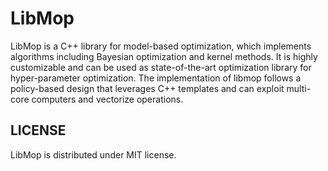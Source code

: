 # LibMop
LibMop is a C++ library for model-based optimization, which implements algorithms including Bayesian optimization and kernel methods. It is highly customizable and can be used as state-of-the-art optimization library for hyper-parameter optimization. The implementation of libmop follows a policy-based design that leverages C++ templates and can exploit multi-core computers and vectorize operations.

## LICENSE
LibMop is distributed under MIT license.

